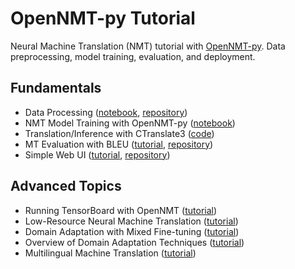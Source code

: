 # OpenNMT-py Tutorial
Neural Machine Translation (NMT) tutorial with [OpenNMT-py](https://github.com/ymoslem/OpenNMT-py). Data preprocessing, model training, evaluation, and deployment.

## Fundamentals
* Data Processing ([notebook](1-NMT-Data-Processing.ipynb), [repository](https://github.com/ymoslem/MT-Preparation))
* NMT Model Training with OpenNMT-py ([notebook](2-NMT-Training.ipynb))
* Translation/Inference with CTranslate3 ([code](https://gist.github.com/ymoslem/60e1d1dc44fe006f67e130b6ad703c4b))
* MT Evaluation with BLEU ([tutorial](https://blog.machinetranslation.io/compute-bleu-score/), [repository](https://github.com/ymoslem/MT-Evaluation))
* Simple Web UI ([tutorial](https://blog.machinetranslation.io/nmt-web-interface/), [repository](https://github.com/ymoslem/OpenNMT-Web-Interface))

## Advanced Topics
* Running TensorBoard with OpenNMT ([tutorial](https://blog.machinetranslation.io/TensorBoard/))
* Low-Resource Neural Machine Translation ([tutorial](https://blog.machinetranslation.io/low-resource-nmt/))
* Domain Adaptation with Mixed Fine-tuning ([tutorial](https://blog.machinetranslation.io/domain-adaptation-mixed-fine-tuning/))
* Overview of Domain Adaptation Techniques ([tutorial](https://amtaweb.org/wp-content/uploads/2020/11/NMTDomainAdaptationTechniques.pdf))
* Multilingual Machine Translation ([tutorial](https://blog.machinetranslation.io/multilingual-nmt/))
